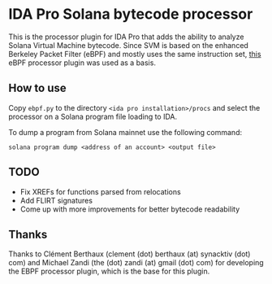 # IDA Pro Solana bytecode processor

This is the processor plugin for IDA Pro that adds the ability to analyze Solana Virtual Machine bytecode. Since SVM is based on the enhanced Berkeley Packet Filter (eBPF) and mostly uses the same instruction set, [this](https://github.com/zandi/eBPF_processor) eBPF processor plugin was used as a basis.

## How to use

Copy `ebpf.py` to the directory `<ida pro installation>/procs` and select the processor on a Solana program file loading to IDA.

To dump a program from Solana mainnet use the following command:

```
solana program dump <address of an account> <output file>
```

## TODO

* Fix XREFs for functions parsed from relocations
* Add FLIRT signatures
* Come up with more improvements for better bytecode readability

## Thanks

Thanks to Clément Berthaux (clement (dot) berthaux (at) synacktiv (dot) com) and Michael Zandi (the (dot) zandi (at) gmail (dot) com) for developing the EBPF processor plugin, which is the base for this plugin.